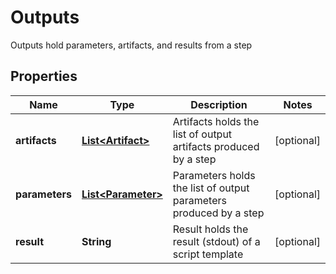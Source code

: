 

# Outputs

Outputs hold parameters, artifacts, and results from a step
## Properties

Name | Type | Description | Notes
------------ | ------------- | ------------- | -------------
**artifacts** | [**List&lt;Artifact&gt;**](Artifact.md) | Artifacts holds the list of output artifacts produced by a step |  [optional]
**parameters** | [**List&lt;Parameter&gt;**](Parameter.md) | Parameters holds the list of output parameters produced by a step |  [optional]
**result** | **String** | Result holds the result (stdout) of a script template |  [optional]




